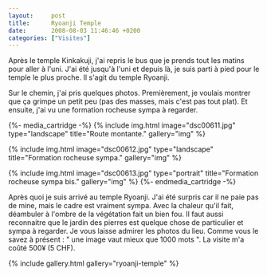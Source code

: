 ```yaml
---
layout:     post
title:      Ryoanji Temple
date:       2008-08-03 11:46:46 +0200
categories: ["Visites"]
---
```


Après le temple Kinkakuji, j'ai repris le bus que je prends tout les matins pour aller à l'uni. J'ai été jusqu'à
l'uni et depuis là, je suis parti à pied pour le temple le plus proche. Il s'agit du temple Ryoanji.

<!--more-->

Sur le chemin, j'ai pris quelques photos. Premièrement, je voulais montrer que ça grimpe un petit peu (pas des
masses, mais c'est pas tout plat). Et ensuite, j'ai vu une formation rocheuse sympa à regarder.

{%- media_cartridge -%}
{% include img.html
    image="dsc00611.jpg"
    type="landscape"
    title="Route montante."
    gallery="img"
%}

{% include img.html
    image="dsc00612.jpg"
    type="landscape"
    title="Formation rocheuse sympa."
    gallery="img"
%}

{% include img.html
    image="dsc00613.jpg"
    type="portrait"
    title="Formation rocheuse sympa bis."
    gallery="img"
%}
{%- endmedia_cartridge -%}

Après quoi je suis arrivé au temple Ryoanji. J'ai été surpris car il ne paie pas de mine, mais le cadre est
vraiment sympa. Avec la chaleur qu'il fait, déambuler à l'ombre de la végétation fait un bien fou. Il faut aussi
reconnaitre que le jardin des pierres est quelque chose de particulier et sympa à regarder. Je vous laisse admirer
les photos du lieu. Comme vous le savez à présent : " une image vaut mieux que 1000 mots ". La visite m'a coûté
500¥ (5 CHF).

{% include gallery.html gallery="ryoanji-temple" %}
